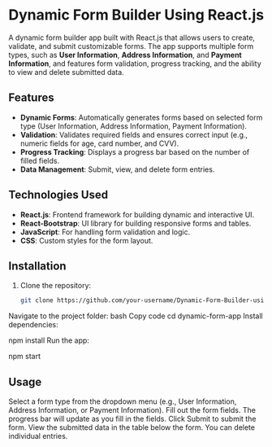 # Dynamic Form Builder Using React.js

A dynamic form builder app built with React.js that allows users to create, validate, and submit customizable forms. The app supports multiple form types, such as **User Information**, **Address Information**, and **Payment Information**, and features form validation, progress tracking, and the ability to view and delete submitted data.

## Features

- **Dynamic Forms**: Automatically generates forms based on selected form type (User Information, Address Information, Payment Information).
- **Validation**: Validates required fields and ensures correct input (e.g., numeric fields for age, card number, and CVV).
- **Progress Tracking**: Displays a progress bar based on the number of filled fields.
- **Data Management**: Submit, view, and delete form entries.

## Technologies Used

- **React.js**: Frontend framework for building dynamic and interactive UI.
- **React-Bootstrap**: UI library for building responsive forms and tables.
- **JavaScript**: For handling form validation and logic.
- **CSS**: Custom styles for the form layout.

## Installation

1. Clone the repository:
   ```bash
   git clone https://github.com/your-username/Dynamic-Form-Builder-using-React.js.git
Navigate to the project folder:
bash
Copy code
cd dynamic-form-app
Install dependencies:

npm install
Run the app:

npm start
## Usage
Select a form type from the dropdown menu (e.g., User Information, Address Information, or Payment Information).
Fill out the form fields. The progress bar will update as you fill in the fields.
Click Submit to submit the form.
View the submitted data in the table below the form. You can delete individual entries.

